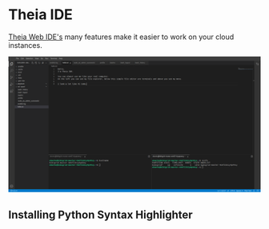 # Theia IDE

[Theia Web IDE's](https://www.theia-ide.org/) many features make it easier to work on your cloud instances.

![Theia](../../images/software/theia/theia.png)

## Installing Python Syntax Highlighter

